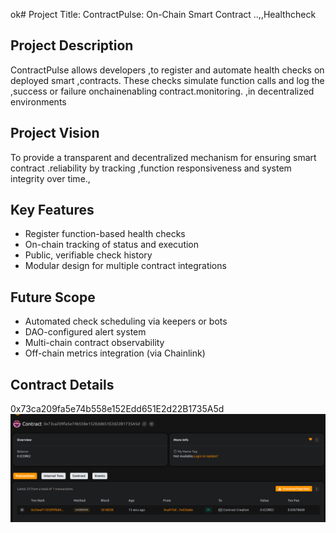 ok# Project Title: ContractPulse: On-Chain Smart Contract ..,,Healthcheck 

## Project Description

ContractPulse  allows developers ,to register and automate health checks on deployed smart ,contracts. These checks simulate function calls and log the  ,success or failure onchainenabling contract.monitoring. ,in decentralized environments
 
## Project Vision 
 
To provide a transparent and decentralized mechanism for ensuring smart contract .reliability by tracking ,function responsiveness and system integrity over time.,

## Key Features

- Register function-based health checks
- On-chain tracking of status and execution
- Public, verifiable check history
- Modular design for multiple contract  integrations

## Future Scope

- Automated check scheduling via keepers or bots
- DAO-configured alert system
- Multi-chain contract observability 
- Off-chain metrics integration (via Chainlink)

## Contract Details
0x73ca209fa5e74b558e152Edd651E2d22B1735A5d
![alt text](image.png)
